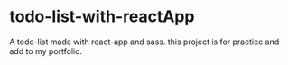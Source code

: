 # todo-list-with-reactApp
A todo-list made with react-app and sass. this project is for practice and add to my portfolio.
